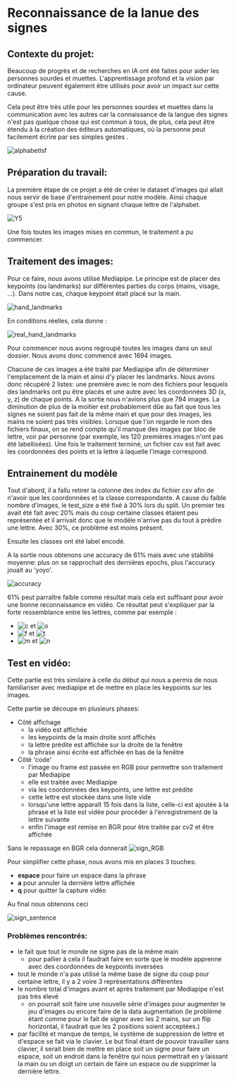 # Reconnaissance de la lanue des signes

## Contexte du projet: 

Beaucoup de progrès et de recherches en IA ont été faites pour aider les personnes sourdes et muettes. L'apprentissage profond et la vision par ordinateur peuvent également être utilisés pour avoir un impact sur cette cause.

Cela peut être très utile pour les personnes sourdes et muettes dans la communication avec les autres car la connaissance de la langue des signes n'est pas quelque chose qui est commun à tous, de plus, cela peut être étendu à la création des éditeurs automatiques, où la personne peut facilement écrire par ses simples gestes .

![alphabetlsf](assets/alphabetlsf.jpg)

## Préparation du travail:
La première étape de ce projet a été de créer le dataset d'images qui allait nous servir de base d'entrainement pour notre modèle.
Ainsi chaque groupe s'est pris en photos en signant chaque lettre de l'alphabet.

![Y5](assets/Y5.jpg)

Une fois toutes les images mises en commun, le traitement a pu commencer. 

## Traitement des images:

Pour ce faire, nous avons utilisé Mediapipe. Le principe est de placer des keypoints (ou landmarks) sur différentes parties du corps (mains, visage, ...). Dans notre cas, chaque keypoint était placé sur la main.

![hand_landmarks](assets/hand_landmarks.png)

En conditions réelles, cela donne :

![real_hand_landmarks](assets/real_hand_landmarks.PNG)


Pour commencer nous avons regroupé toutes les images dans un seul dossier. Nous avons donc commencé avec 1694 images.

Chacune de ces images a été traité par Mediapipe afin de déterminer l'emplacement de la main et ainsi d'y placer les landmarks. Nous avons donc récupéré 2 listes: une première avec le nom des fichiers pour lesquels des landmarks ont pu être placés et une autre avec les coordonnées 3D (x, y, z) de chaque points. A la sortie nous n'avions plus que 794 images. La diminution de plus de la moitier est probablement dûe au fait que tous les signes ne soient pas fait de la même main et que pour des images, les mains ne soient pas très visibles. Lorsque que l'on regarde le nom des fichiers finaux, on se rend compte qu'il manque des images par bloc de lettre, voir par personne (par exemple, les 120 premières images n'ont pas été labellisées). 
 Une fois le traitement terminé, un fichier csv est fait avec les coordonnées des points et la lettre à laquelle l'image correspond.


## Entrainement du modèle

Tout d'abord, il a fallu retirer la colonne des index du fichier csv afin de n'avoir que les coordonnées et la classe correspondante. 
A cause du faible nombre d'images, le test_size a été fixé à 30% lors du split. Un premier tes avait été fait avec 20% mais du coup certaine classes étaient peu représentée et il arrivait donc que le modèle n'arrive pas du tout à prédire une lettre. Avec 30%, ce problème est moins présent. 

Ensuite les classes ont été label encodé.

A la sortie nous obtenons une accuracy de 61% mais avec une stabilité moyenne: plus on se rapprochait des dernières epochs, plus l'accuracy jouait au 'yoyo'.

![accuracy](assets/accuracy.PNG)


61% peut parraître faible comme résultat mais cela est suffisant pour avoir une bonne reconnaissance en vidéo. Ce résultat peut s'expliquer par la forte ressemblance entre les lettres, comme par exemple :
* ![c](assets/c.PNG) et ![o](assets/o.PNG)
* ![f](assets/f.PNG) et ![t](assets/t.PNG)
* ![m](assets/m.PNG) et ![n](assets/n.PNG)


## Test en vidéo:
Cette partie est très similaire à celle du début qui nous a permis de nous familiariser avec mediapipe et de mettre en place les keypoints sur les images.

Cette partie se découpe en plusieurs phases:

* Côté affichage
    * la vidéo est affichée
    * les keypoints de la main droite sont affichés
    * la lettre prédite est affichée sur la droite de la fenêtre 
    * la phrase ainsi écrite est affichée en bas de la fenêtre
* Côté 'code'
    * l'image ou frame est passée en RGB pour permettre son traitement par Mediapipe
    * elle est traitée avec Mediapipe
    * via les coordonnées des keypoints, une lettre est prédite
    * cette lettre est stockée dans une liste vide
    * lorsqu'une lettre apparaît 15 fois dans la liste, celle-ci est ajoutée à la phrase et la liste est vidée pour procéder à l'enregistrement de la lettre suivante
    * enfin l'image est remise en BGR pour être traitée par cv2 et être affichée

Sans le repassage en BGR cela donnerait
![sign_RGB](assets/sign_RGB.PNG)

Pour simplifier cette phase, nous avons mis en places 3 touches:
* **espace** pour faire un espace dans la phrase
* **a** pour annuler la dernière lettre affichée
* **q** pour quitter la capture vidéo

Au final nous obtenons ceci

![sign_sentence](assets/sign_sentence.PNG)

### Problèmes rencontrés:

* le fait que tout le monde ne signe pas de la même main 
    * pour pallier à cela il faudrait faire en sorte que le modèle apprenne avec des coordonnées de keypoints inversées
* tout le monde n'a pas utilisé la même base de signe du coup pour certaine lettre, il y a 2 voire 3 représentations différentes
* le nombre total d'images avant et après traitement par Mediapipe n'est pas très élevé
    * on pourrait soit faire une nouvelle série d'images pour augmenter le jeu d'images ou encore faire de la data augmentation (le problème étant comme pour le fait de signer avec les 2 mains, sur un flip horizontal, il faudrait que les 2 positions soient acceptées.)
 * par facilité et manque de temps, le système de suppression de lettre et d'espace se fait via le clavier. Le but final étant de pouvoir travailler sans clavier, il serait bien de mettre en place soit un signe pour faire un espace, soit un endroit dans la fenêtre qui nous permettrait en y laissant la main ou un doigt un certain de faire un espace ou de supprimer la dernière lettre.
